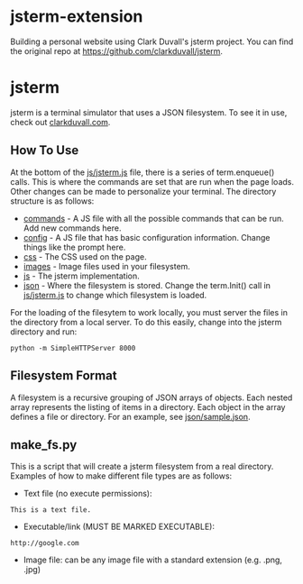 # jsterm-extension
Building a personal website using Clark Duvall's jsterm project. You can find the original repo at https://github.com/clarkduvall/jsterm. 

# jsterm
jsterm is a terminal simulator that uses a JSON filesystem. To see it in use,
check out [clarkduvall.com](http://clarkduvall.com).

## How To Use
At the bottom of the [js/jsterm.js](js/jsterm.js) file,
there is a series of term.enqueue() calls. This is where the commands are set
that are run when the page loads. Other changes can be made to personalize your
terminal. The directory structure is as follows:
- [commands](commands) - A JS file with all the possible
  commands that can be run. Add new commands here.
- [config](config) - A JS file that has basic configuration
  information. Change things like the prompt here.
- [css](css) - The CSS used on the page.
- [images](images) - Image files used in your filesystem.
- [js](js) - The jsterm implementation.
- [json](json) - Where the filesystem is stored. Change the
  term.Init() call in [js/jsterm.js](js/jsterm.js) to change
  which filesystem is loaded.

For the loading of the filesytem to work locally, you must server the files in
the directory from a local server. To do this easily, change into the jsterm
directory and run:
```
python -m SimpleHTTPServer 8000
```

## Filesystem Format
A filesystem is a recursive grouping of JSON arrays of objects. Each nested
array represents the listing of items in a directory. Each object in the array
defines a file or directory. For an example, see
[json/sample.json](json/sample.json).

## make_fs.py
This is a script that will create a jsterm filesystem from a real directory.
Examples of how to make different file types are as follows:
- Text file (no execute permissions):

```
This is a text file.
```
- Executable/link (MUST BE MARKED EXECUTABLE):

```
http://google.com
```
- Image file: can be any image file with a standard extension (e.g. .png, .jpg)
